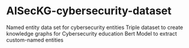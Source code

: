 # AISecKG-cybersecurity-dataset
 Named entity data set for cybersecurity entities 
 Triple dataset to create knowledge graphs for Cybersecurity education
 Bert Model to extract custom-named entities
